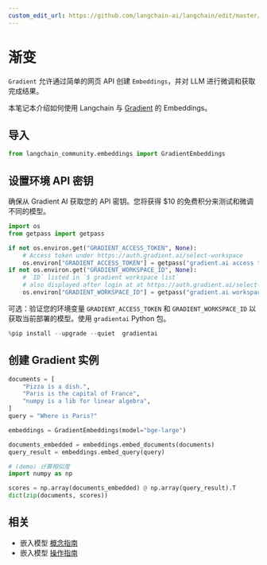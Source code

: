 ```yaml
---
custom_edit_url: https://github.com/langchain-ai/langchain/edit/master/docs/docs/integrations/text_embedding/gradient.ipynb
---
```


# 渐变

`Gradient` 允许通过简单的网页 API 创建 `Embeddings`，并对 LLM 进行微调和获取完成结果。

本笔记本介绍如何使用 Langchain 与 [Gradient](https://gradient.ai/) 的 Embeddings。

## 导入


```python
from langchain_community.embeddings import GradientEmbeddings
```

## 设置环境 API 密钥
确保从 Gradient AI 获取您的 API 密钥。您将获得 $10 的免费积分来测试和微调不同的模型。

```python
import os
from getpass import getpass

if not os.environ.get("GRADIENT_ACCESS_TOKEN", None):
    # Access token under https://auth.gradient.ai/select-workspace
    os.environ["GRADIENT_ACCESS_TOKEN"] = getpass("gradient.ai access token:")
if not os.environ.get("GRADIENT_WORKSPACE_ID", None):
    # `ID` listed in `$ gradient workspace list`
    # also displayed after login at at https://auth.gradient.ai/select-workspace
    os.environ["GRADIENT_WORKSPACE_ID"] = getpass("gradient.ai workspace id:")
```

可选：验证您的环境变量 ```GRADIENT_ACCESS_TOKEN``` 和 ```GRADIENT_WORKSPACE_ID``` 以获取当前部署的模型。使用 `gradientai` Python 包。

```python
%pip install --upgrade --quiet  gradientai
```

## 创建 Gradient 实例


```python
documents = [
    "Pizza is a dish.",
    "Paris is the capital of France",
    "numpy is a lib for linear algebra",
]
query = "Where is Paris?"
```


```python
embeddings = GradientEmbeddings(model="bge-large")

documents_embedded = embeddings.embed_documents(documents)
query_result = embeddings.embed_query(query)
```


```python
# (demo) 计算相似度
import numpy as np

scores = np.array(documents_embedded) @ np.array(query_result).T
dict(zip(documents, scores))
```

## 相关

- 嵌入模型 [概念指南](/docs/concepts/#embedding-models)
- 嵌入模型 [操作指南](/docs/how_to/#embedding-models)